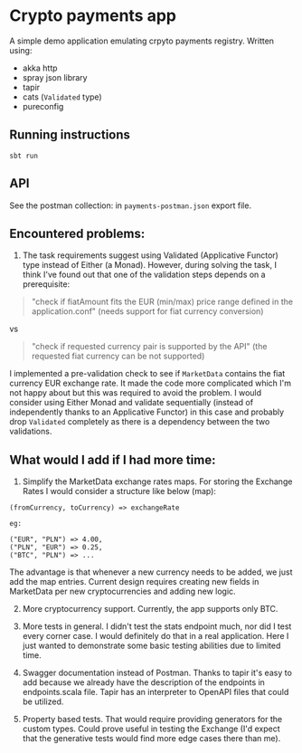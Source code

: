 # Crypto payments app

A simple demo application emulating crpyto payments registry. Written using:

- akka http
- spray json library
- tapir
- cats (`Validated` type)
- pureconfig

## Running instructions

`sbt run`

## API

See the postman collection: in `payments-postman.json` export file.

## Encountered problems:

1. The task requirements suggest using Validated (Applicative Functor) type instead of Either (a Monad). However, during
   solving the task, I think I've found out that one of the validation steps depends on a prerequisite:

> "check if fiatAmount fits the EUR (min/max) price range defined in the application.conf" (needs support for fiat currency conversion)


vs

> "check if requested currency pair is supported by the API" (the requested fiat currency can be not supported)

I implemented a pre-validation check to see if `MarketData` contains the fiat currency EUR exchange rate. It made the
code more complicated which I'm not happy about but this was required to avoid the problem. I would consider using
Either Monad and validate sequentially (instead of independently thanks to an Applicative Functor) in this case and
probably drop `Validated` completely as there is a dependency between the two validations.

## What would I add if I had more time:

1. Simplify the MarketData exchange rates maps. For storing the Exchange Rates I would consider a structure like below
   (map):

```
(fromCurrency, toCurrency) => exchangeRate

eg: 

("EUR", "PLN") => 4.00,
("PLN", "EUR") => 0.25,
("BTC", "PLN") => ... 

``` 

The advantage is that whenever a new currency needs to be added, we just add the map entries. Current design requires
creating new fields in MarketData per new cryptocurrencies and adding new logic.

2. More cryptocurrency support. Currently, the app supports only BTC.

3. More tests in general. I didn't test the stats endpoint much, nor did I test every corner case. I would definitely do
   that in a real application. Here I just wanted to demonstrate some basic testing abilities due to limited time.

4. Swagger documentation instead of Postman. Thanks to tapir it's easy to add because we already have the description of
   the endpoints in endpoints.scala file. Tapir has an interpreter to OpenAPI files that could be utilized.

5. Property based tests. That would require providing generators for the custom types. Could prove useful in testing the
   Exchange (I'd expect that the generative tests would find more edge cases there than me).
   
